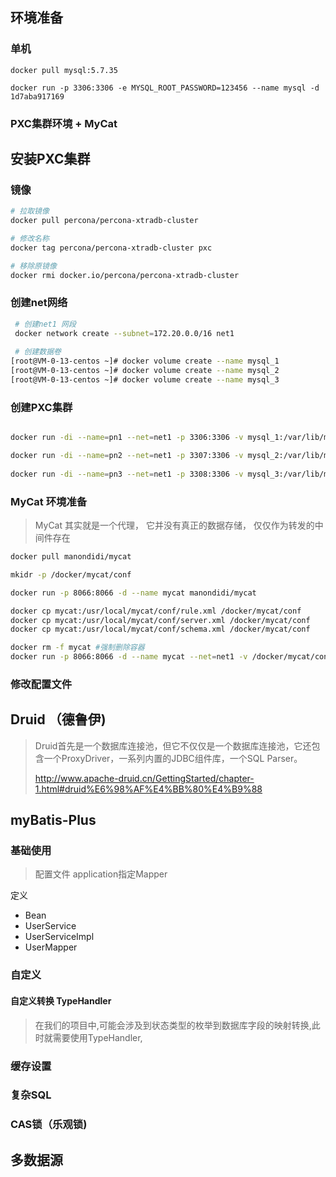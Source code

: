 
## 环境准备
### 单机
```shell
docker pull mysql:5.7.35

docker run -p 3306:3306 -e MYSQL_ROOT_PASSWORD=123456 --name mysql -d 1d7aba917169
```

### PXC集群环境 + MyCat
## 安装PXC集群

### 镜像

```Bash
# 拉取镜像
docker pull percona/percona-xtradb-cluster

# 修改名称
docker tag percona/percona-xtradb-cluster pxc

# 移除原镜像
docker rmi docker.io/percona/percona-xtradb-cluster

```

### 创建net网络

```Bash
 # 创建net1 网段
 docker network create --subnet=172.20.0.0/16 net1
 
 # 创建数据卷
[root@VM-0-13-centos ~]# docker volume create --name mysql_1
[root@VM-0-13-centos ~]# docker volume create --name mysql_2
[root@VM-0-13-centos ~]# docker volume create --name mysql_3


```

### 创建PXC集群

```Bash

docker run -di --name=pn1 --net=net1 -p 3306:3306 -v mysql_1:/var/lib/mysql --privileged -e MYSQL_ROOT_PASSWORD=123456 -e CLUSTER_NAME=cluster1 -e XTRABACKUP_PASSWORD=123456  pxc:5.7 

docker run -di --name=pn2 --net=net1 -p 3307:3306 -v mysql_2:/var/lib/mysql --privileged -e MYSQL_ROOT_PASSWORD=123456 -e CLUSTER_NAME=cluster1 -e XTRABACKUP_PASSWORD=123456 -e CLUSTER_JOIN=pn1 pxc:5.7
  
docker run -di --name=pn3 --net=net1 -p 3308:3306 -v mysql_3:/var/lib/mysql --privileged -e MYSQL_ROOT_PASSWORD=123456 -e CLUSTER_NAME=cluster1 -e XTRABACKUP_PASSWORD=123456 -e CLUSTER_JOIN=pn2 pxc:5.7  

```
### MyCat 环境准备
> MyCat 其实就是一个代理， 它并没有真正的数据存储， 仅仅作为转发的中间件存在
> 


```Bash
docker pull manondidi/mycat

mkidr -p /docker/mycat/conf

docker run -p 8066:8066 -d --name mycat manondidi/mycat

docker cp mycat:/usr/local/mycat/conf/rule.xml /docker/mycat/conf
docker cp mycat:/usr/local/mycat/conf/server.xml /docker/mycat/conf
docker cp mycat:/usr/local/mycat/conf/schema.xml /docker/mycat/conf

docker rm -f mycat #强制删除容器
docker run -p 8066:8066 -d --name mycat --net=net1 -v /docker/mycat/conf/rule.xml:/usr/local/mycat/conf/rule.xml -v /docker/mycat/conf/server.xml:/usr/local/mycat/conf/server.xml -v /docker/mycat/conf/schema.xml:/usr/local/mycat/conf/schema.xml manondidi/mycat

```

### 修改配置文件


## Druid （德鲁伊) 
> Druid首先是一个数据库连接池，但它不仅仅是一个数据库连接池，它还包含一个ProxyDriver，一系列内置的JDBC组件库，一个SQL Parser。
> 
> http://www.apache-druid.cn/GettingStarted/chapter-1.html#druid%E6%98%AF%E4%BB%80%E4%B9%88

## myBatis-Plus

### 基础使用
> 配置文件
> application指定Mapper

定义
- Bean
- UserService
- UserServiceImpl
- UserMapper


### 自定义
#### 自定义转换 TypeHandler
> 在我们的项目中,可能会涉及到状态类型的枚举到数据库字段的映射转换,此时就需要使用TypeHandler,


### 缓存设置

### 复杂SQL

### CAS锁（乐观锁)


## 多数据源